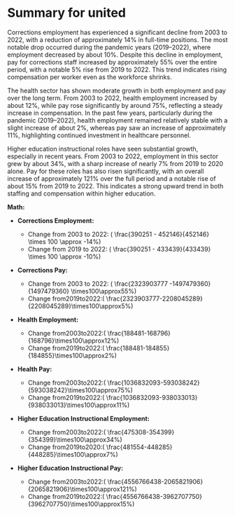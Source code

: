 # Summary for united

Corrections employment has experienced a significant decline from 2003 to 2022, with a reduction of approximately 14% in full-time positions. The most notable drop occurred during the pandemic years (2019–2022), where employment decreased by about 10%. Despite this decline in employment, pay for corrections staff increased by approximately 55% over the entire period, with a notable 5% rise from 2019 to 2022. This trend indicates rising compensation per worker even as the workforce shrinks.

The health sector has shown moderate growth in both employment and pay over the long term. From 2003 to 2022, health employment increased by about 12%, while pay rose significantly by around 75%, reflecting a steady increase in compensation. In the past few years, particularly during the pandemic (2019–2022), health employment remained relatively stable with a slight increase of about 2%, whereas pay saw an increase of approximately 11%, highlighting continued investment in healthcare personnel.

Higher education instructional roles have seen substantial growth, especially in recent years. From 2003 to 2022, employment in this sector grew by about 34%, with a sharp increase of nearly 7% from 2019 to 2020 alone. Pay for these roles has also risen significantly, with an overall increase of approximately 121% over the full period and a notable rise of about 15% from 2019 to 2022. This indicates a strong upward trend in both staffing and compensation within higher education.

**Math:**

- **Corrections Employment:** 
  - Change from 2003 to 2022: \( \frac{390251 - 452146}{452146} \times 100 \approx -14\%\)
  - Change from 2019 to 2022: \( \frac{390251 - 433439}{433439} \times 100 \approx -10\%\)
- **Corrections Pay:**
   - Change from 2003 to 2022: \( \frac{2323903777 -1497479360}{1497479360} \times100\approx55\%\)
   - Change from2019to2022:\( \frac{2323903777-2208045289}{2208045289}\times100\approx5\%\)

- **Health Employment:**
   - Change from2003to2022:\( \frac{188481-168796}{168796}\times100\approx12\%\)
   - Change from2019to2022:\( \frac{188481-184855}{184855}\times100\approx2\%\)
- **Health Pay:**
   - Change from2003to2022:\( \frac{1036832093-593038242}{593038242}\times100\approx75\%\)
   - Change from2019to2022:\( \frac{1036832093-938033013}{938033013}\times100\approx11\%\)

- **Higher Education Instructional Employment:**
   - Change from2003to2022:\( \frac{475308-354399}{354399}\times100\approx34\%\)
   - Change from2019to2020:\( \frac{481554-448285}{448285}\times100\approx7\%\)
- **Higher Education Instructional Pay:**
   - Change from2003to2022:\( \frac{4556766438-2065821906}{2065821906}\times100\approx121\%\)
   - Change from2019to2022:\( \frac{4556766438-3962707750}{3962707750}\times100\approx15\%\)